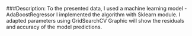 ###Description:
To the presented data, I used a machine learning model - AdaBoostRegressor
I implemented the algorithm with Sklearn module. 
I adapted parameters using GridSearchCV
Graphic will show the residuals and accuracy of the model predictions. 

